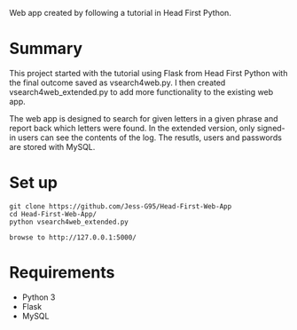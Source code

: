 Web app created by following a tutorial in Head First Python.

# Summary

This project started with the tutorial using Flask from Head First Python with the final outcome saved as vsearch4web.py. I then created vsearch4web_extended.py to add more functionality to the existing web app.

The web app is designed to search for given letters in a given phrase and report back which letters were found. In the extended version, only signed-in users can see the contents of the log. The resutls, users and passwords are stored with MySQL.



# Set up

```
git clone https://github.com/Jess-G95/Head-First-Web-App
cd Head-First-Web-App/
python vsearch4web_extended.py

browse to http://127.0.0.1:5000/
```

# Requirements

* Python 3
* Flask
* MySQL
